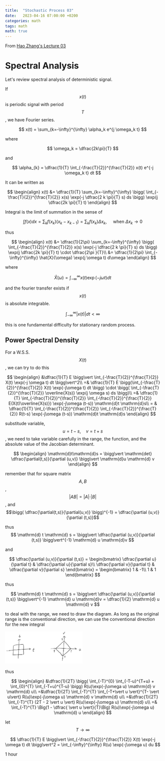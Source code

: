 ```yaml
---
title:  "Stochastic Process 03"
date:   2023-04-16 07:00:00 +0200
categories: math
tags: math
math: true
---
```


From [Hao Zhang's Lecture 03](https://v.ucas.ac.cn/course/CourseIndex.do?courseid=b917aacfcbfe4649aaec1d46bb8edd51)

# Spectral Analysis

Let's review spectral analysis of deterministic signal.

If $$x(t)$$ is periodic signal with period $$T$$, we have Fourier series.

$$
x(t) = \sum_{k=-\infty}^{\infty} \alpha_k e^{j \omega_k t}
$$

where

$$
\omega_k = \dfrac{2k\pi}{T}
$$

and

$$
\alpha_{k} = \dfrac{1}{T} \int_{-\frac{T}{2}}^{\frac{T}{2}} x(t) e^{-j \omega_k t} dt
$$

It can be written as

$$
\begin{align}
x(t) &= \dfrac{1}{T} \sum_{k=-\infty}^{\infty} \bigg( \int_{-\frac{T}{2}}^{\frac{T}{2}} x(s) \exp(-j \dfrac{2 k \pi}{T} s) ds \bigg) \exp(j \dfrac{2k \pi}{T} t)
\end{align}
$$

Integral is the limit of summation in the sense of

$$
\int f(x)dx = \sum_{k} f(x_k) (x_k - x_{k-1}) = \sum_{k} f(x_k) \Delta x_k, \quad \text{ when } \Delta x_k \to 0
$$

thus

$$
\begin{align}
x(t) &= \dfrac{1}{2\pi} \sum_{k=-\infty}^{\infty} \bigg( \int_{-\frac{T}{2}}^{\frac{T}{2}} x(s) \exp(-j \dfrac{2 k \pi}{T} s) ds \bigg) \exp(j \dfrac{2k \pi}{T} t) \cdot \dfrac{2\pi }{T}\\
&= \dfrac{1}{2\pi} \int_{-\infty}^{\infty} \hat{X}(\omega) \exp(j \omega t) d\omega
\end{align}
$$

where

$$
\hat{X}(\omega) = \int_{-\infty}^{\infty} x(t) \exp(-j \omega t) dt
$$

and the fourier transfer exists if $$x(t)$$ is absolute integrable.

$$
\int_{-\infty}^{\infty} \vert x(t) \vert dt  < \infty
$$

this is one fundamental difficulty for stationary random process.

## Power Spectral Density

For a W.S.S. $$X(t)$$, we can try to do this

$$
\begin{align}
&\dfrac{1}{T} E \bigg\vert \int_{-\frac{T}{2}}^{\frac{T}{2}} X(t) \exp(-j \omega t) dt \bigg\vert^2\\
=& \dfrac{1}{T} E \bigg(\int_{-\frac{T}{2}}^{\frac{T}{2}} X(t) \exp(-j\omega t) dt \bigg) \cdot \bigg( \int_{-\frac{T}{2}}^{\frac{T}{2}} \overline{X(s)} \exp(j \omega s) ds \bigg)\\
=& \dfrac{1}{T} \int_{-\frac{T}{2}}^{\frac{T}{2}} \int_{-\frac{T}{2}}^{\frac{T}{2}} E(X(t)\overline{X(s)}) \exp(-j\omega (t-s)) \mathrm{d}t \mathrm{d}s\\
= & \dfrac{1}{T} \int_{-\frac{T}{2}}^{\frac{T}{2}} \int_{-\frac{T}{2}}^{\frac{T}{2}} R(t-s) \exp(-j\omega (t-s)) \mathrm{d}t \mathrm{d}s
\end{align}
$$

substitude variable, $$u=t-s, \quad v = t+s$$, we need to take variable carefully in the range, the function, and the absolute value of the Jacobian determinant.

$$
\begin{align}
\mathrm{d}t\mathrm{d}s = \bigg\vert \mathrm{det} \dfrac{\partial(t,s)}{\partial (u,v)} \bigg\vert \mathrm{d}u \mathrm{d} v
\end{align}
$$

remember that for square matrix $$A, B$$, $$\vert A B \vert = \vert A \vert \cdot \vert B \vert$$, and $$\bigg( \dfrac{\partial(t,s)}{\partial(u,v)} \bigg)^{-1} = \dfrac{\partial (u,v)}{\partial (t,s)}$$

thus
$$
\mathrm{d} t \mathrm{d} s = \bigg\vert \dfrac{\partial (u,v)}{\partial (t,s)} \bigg\vert^{-1} \mathrm{d} u \mathrm{d}v
$$

and

$$
\dfrac{\partial (u,v)}{\partial (t,s)} =
\begin{bmatrix}
\dfrac{\partial u}{\partial t} & \dfrac{\partial u}{\partial s}\\
\dfrac{\partial v}{\partial t} & \dfrac{\partial v}{\partial s}
\end{bmatrix} =
\begin{bmatrix}
1 & -1\\
1 & 1
\end{bmatrix}
$$

thus

$$
\mathrm{d} t \mathrm{d} s = \bigg\vert \dfrac{\partial (u,v)}{\partial (t,s)} \bigg\vert^{-1} \mathrm{d} u \mathrm{d}v = \dfrac{1}{2} \mathrm{d} u \mathrm{d} v
$$

to deal with the range, we need to draw the diagram. As long as the original range is the conventional direction, we can use the conventional direction for the new integral


<img src="/assets/img/2023-04-16-stochastic-process-03/001.png" style="width:50%;height:50%;">

thus

$$
\begin{align}
&\dfrac{1}{2T} \bigg( \int_{-T}^{0} \int_{-T-u}^{T+u} + \int_{0}^{T} \int_{-T+u}^{T-u} \bigg) R(u)\exp(-j\omega u) \mathrm{d} v \mathrm{d} u\\
=&\dfrac{1}{2T} \int_{-T}^{T} \int_{-T+\vert u \vert}^{T- \vert u\vert} R(u)\exp(-j\omega u) \mathrm{d} v \mathrm{d} u\\
=&\dfrac{1}{2T} \int_{-T}^{T} (2T - 2 \vert u \vert) R(u)\exp(-j\omega u) \mathrm{d} u\\
=& \int_{-T}^{T} \Big(1 - \dfrac{ \vert u \vert}{T}\Big) R(u)\exp(-j\omega u) \mathrm{d} u
\end{align}
$$

let $$T \to \infty$$

$$
 \dfrac{1}{T} E \bigg\vert \int_{-\frac{T}{2}}^{\frac{T}{2}} X(t) \exp(-j \omega t) dt \bigg\vert^2 = \int_{-\infty}^{\infty} R(u) \exp(-j\omega u) du
$$

1 hour
